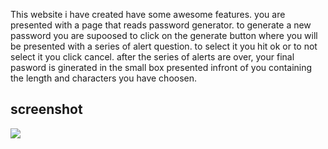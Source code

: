 This website i have created have some awesome features. 
you are presented with a page that reads password generator.
to generate a new password you are supoosed to click on the generate button where you will be presented with a series of alert question.
to select it you hit ok or to not select it you click cancel. 
after the series of alerts are over, your final pasword is ginerated in the small box presented infront of you containing the length and characters you have choosen.


## screenshot 

![](passwordGen/images/preview.png)